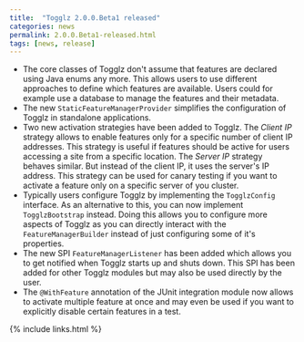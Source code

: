 ```yaml
---
title:  "Togglz 2.0.0.Beta1 released"
categories: news
permalink: 2.0.0.Beta1-released.html
tags: [news, release]
---
```

*   The core classes of Togglz don't assume that features are declared using Java enums any more. This allows users to use different approaches to define which features are available. Users could for example use a database to manage the features and their metadata.
*   The new `StaticFeatureManagerProvider` simplifies the configuration of Togglz in standalone applications.
*   Two new activation strategies have been added to Togglz. The _Client IP_ strategy allows to enable features only for a specific number of client IP addresses. This strategy is useful if features should be active for users accessing a site from a specific location. The _Server IP_ strategy behaves similar. But instead of the client IP, it uses the server's IP address. This strategy can be used for canary testing if you want to activate a feature only on a specific server of you cluster.
*   Typically users configure Togglz by implementing the `TogglzConfig` interface. As an alternative to this, you can now implement `TogglzBootstrap` instead. Doing this allows you to configure more aspects of Togglz as you can directly interact with the `FeatureManagerBuilder` instead of just configuring some of it's properties.
*   The new SPI `FeatureManagerListener` has been added which allows you to get notified when Togglz starts up and shuts down. This SPI has been added for other Togglz modules but may also be used directly by the user.
*   The `@WithFeature` annotation of the JUnit integration module now allows to activate multiple feature at once and may even be used if you want to explicitly disable certain features in a test.

{% include links.html %}